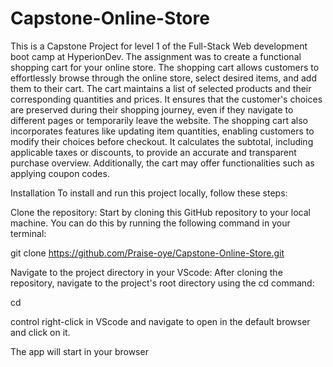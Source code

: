 # Capstone-Online-Store
This is a Capstone Project for level 1 of the Full-Stack Web development boot camp at HyperionDev. The assignment was to create a functional shopping cart for your online store.
The shopping cart allows customers to effortlessly browse through the online store, select desired items, and add them to their cart. The cart maintains a list of selected products and their corresponding quantities and prices. It ensures that the customer's choices are preserved during their shopping journey, even if they navigate to different pages or temporarily leave the website.
The shopping cart also incorporates features like updating item quantities, enabling customers to modify their choices before checkout. It calculates the subtotal, including applicable taxes or discounts, to provide an accurate and transparent purchase overview. Additionally, the cart may offer functionalities such as applying coupon codes. 


Installation
To install and run this project locally, follow these steps:

Clone the repository: Start by cloning this GitHub repository to your local machine. You can do this by running the following command in your terminal:

git clone https://github.com/Praise-oye/Capstone-Online-Store.git

Navigate to the project directory in your VScode: After cloning the repository, navigate to the project's root directory using the cd command:

cd <The folder you saved it>

control right-click in VScode and navigate to open in the default browser and click on it.

The app will start in your browser
